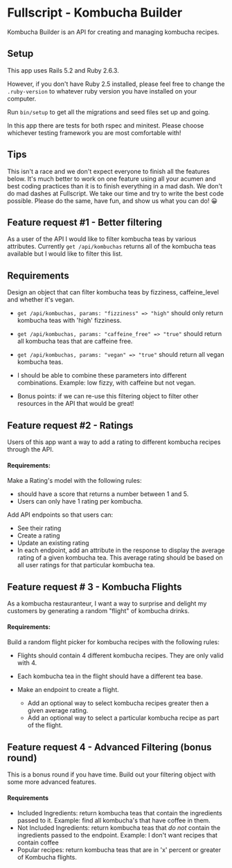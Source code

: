 # Fullscript - Kombucha Builder

Kombucha Builder is an API for creating and managing kombucha recipes.

## Setup
This app uses Rails 5.2 and Ruby 2.6.3.

However, if you don't have Ruby 2.5 installed, please feel free to change the `.ruby-version` to whatever ruby version you have installed on your computer.

Run `bin/setup` to get all the migrations and seed files set up and going.

In this app there are tests for both rspec and minitest. Please choose whichever testing framework you are most comfortable with!


## Tips
This isn't a race and we don't expect everyone to finish all the features below. It's much better to work on one feature using all your acumen and best coding practices than it is to finish everything in a mad dash. We don't do mad dashes at Fullscript. We take our time and try to write the best code possible. Please do the same, have fun, and show us what you can do! 😀


## Feature request #1 - Better filtering

As a user of the API I would like to filter kombucha teas by various attributes. Currently `get /api/kombuchas` returns all of the kombucha teas available but I would like to filter this list.

## Requirements
Design an object that can filter kombucha teas by fizziness, caffeine_level and whether it's vegan.

* `get /api/kombuchas, params: "fizziness" => "high"` should only return kombucha teas with 'high' fizziness.
* `get /api/kombuchas, params: "caffeine_free" => "true"` should return all kombucha teas that are caffeine free.
* `get /api/kombuchas, params: "vegan" => "true"` should return all vegan kombucha teas.
* I should be able to combine these parameters into different combinations. Example: low fizzy, with caffeine but not vegan.

* Bonus points: if we can re-use this filtering object to filter other resources in the API that would be great!


## Feature request #2 - Ratings

Users of this app want a way to add a rating to different kombucha recipes through the API.

#### Requirements:
Make a Rating's model with the following rules:
  * should have a score that returns a number between 1 and 5.
  * Users can only have 1 rating per kombucha.

Add API endpoints so that users can:
 * See their rating
 * Create a rating
 * Update an existing rating
 * In each endpoint, add an attribute in the response to display the average rating of a given kombucha tea. This average rating should be based on all user ratings for that particular kombucha tea.


## Feature request # 3 - Kombucha Flights

As a kombucha restauranteur, I want a way to surprise and delight my customers by generating a random "flight" of kombucha drinks.

#### Requirements:
Build a random flight picker for kombucha recipes with the following rules:
  * Flights should contain 4 different kombucha recipes. They are only valid with 4.
  * Each kombucha tea in the flight should have a different tea base.

* Make an endpoint to create a flight.
  * Add an optional way to select kombucha recipes greater then a given average rating.
  * Add an optional way to select a particular kombucha recipe as part of the flight.


## Feature request 4 - Advanced Filtering (bonus round)

This is a bonus round if you have time. Build out your filtering object with some more advanced features.

#### Requirements
* Included Ingredients: return kombucha teas that contain the ingredients passed to it. Example: find all kombucha's that have coffee in them.
* Not Included Ingredients: return kombucha teas that *do not* contain the ingredients passed to the endpoint. Example: I don't want recipes that contain coffee
* Popular recipes: return kombucha teas that are in 'x' percent or greater of Kombucha flights.
